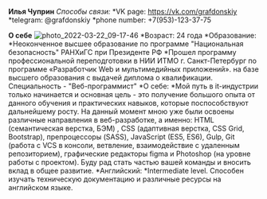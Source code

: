**Илья Чуприн**
_Способы связи:_
    *VK page: https://vk.com/grafdonskiy
    *telegram: @grafdonskiy
    *phone number: +7(953)-123-37-75

**О себе**
![photo_2022-03-22_09-17-46](https://user-images.githubusercontent.com/86683685/172211122-e2d9f5cd-76a5-4b09-8817-1396973c166b.jpg)
*Возраст: 24 года
*Образование:
    *Неоконченное высшее образование по программе "Национальная безопасность" РАНХиГС при Президенте РФ
    *Прошел программу профессиональной переподготовки в НИИ ИТМО г. Санкт-Петербург по программе «Разработчик Web и мультимедийных приложений». на базе высшего образования с выдачей диплома о квалификации. Специальность - "Веб-программист"
*О себе:
    *Мой путь в it-индустрии только начинается и основная цель - это получение большого опыта от данного обучения и практических навыков, которые поспособствуют дальнейшему росту. На данный момент мною уже были освоены различные направления в веб-разработке, а именно: HTML (семантическая верстка, БЭМ) , CSS (адаптивная верстка, CSS Grid, Bootstrap), препроцессоры (SASS), JavaScript (ES5, ES6), Gulp, Git (работа с VCS в консоли, ветвление, взаимодействие с удаленным репозиторием), графические редакторы figma и Photoshop (на уровне работы с проектом). Буду рад стать частью вашей команды и вносить вклад в общее развитие.
*Английский:
  *Intermediate level. Способен изучать техническую документацию и различные ресурсы на английском языке.
    